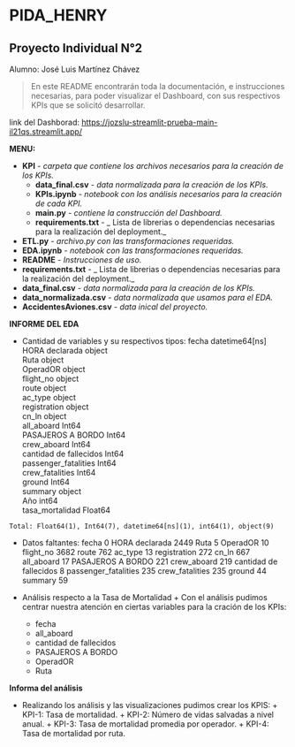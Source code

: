 # PIDA_HENRY

## Proyecto Individual N°2

Alumno: José Luis Martínez Chávez


> En este README encontrarán toda la documentación, e instrucciones necesarias, para poder visualizar el Dashboard, 
  con sus respectivos KPIs que se  solicitó desarrollar.

link del Dashborad: https://jozslu-streamlit-prueba-main-il21qs.streamlit.app/


**MENU:** 

* **KPI** - _carpeta que contiene los archivos necesarios para la creación de los KPIs._ 
	* **data_final.csv** - _data normalizada para la creación de los KPIs._
	* **KPIs.ipynb** - _notebook con los análisis necesarios para la creación de cada KPI._
	* **main.py** - _contiene la construcción del Dashboard._
	* **requirements.txt** - _ Lista de librerias o dependencias necesarias para la realización del deployment._
* **ETL.py** - _archivo.py con las transformaciones requeridas._
* **EDA.ipynb** - _notebook con las transformaciones requeridas._
* **README** - _Instrucciones de uso._
* **requirements.txt** - _ Lista de librerias o dependencias necesarias para la realización del deployment._
* **data_final.csv** - _data normalizada para la creación de los KPIs._
* **data_normalizada.csv** - _data normalizada que usamos para el EDA._
* **AccidentesAviones.csv** - _data inical del proyecto._

**INFORME DEL EDA**

   - Cantidad de variables y su respectivos tipos:
	   fecha                      datetime64[ns]
 	   HORA declarada             object        
 	   Ruta                       object        
 	   OperadOR                   object        
 	   flight_no                  object        
 	   route                      object        
 	   ac_type                    object        
 	   registration               object        
 	   cn_ln                      object        
 	   all_aboard                 Int64         
 	   PASAJEROS A BORDO          Int64         
 	   crew_aboard                Int64         
 	   cantidad de fallecidos     Int64         
 	   passenger_fatalities       Int64         
 	   crew_fatalities            Int64         
 	   ground                     Int64         
 	   summary                    object        
 	   Año                        int64         
 	   tasa_mortalidad            Float64       

	Total: Float64(1), Int64(7), datetime64[ns](1), int64(1), object(9)

   - Datos faltantes:
	   fecha			            0
	   HORA declarada		      2449
	   Ruta				            5
	   OperadOR			          10
	   flight_no			        3682
	   route			            762
	   ac_type			          13
	   registration			      272
	   cn_ln			            667
	   all_aboard			        17
     PASAJEROS A BORDO		  221
	   crew_aboard			      219
	   cantidad de fallecidos	8
 	   passenger_fatalities		235
	   crew_fatalities		    235
     ground			            44
	   summary	  	      	  59     
	
   - Análisis respecto a la Tasa de Mortalidad
	+ Con el análisis pudimos centrar nuestra atención en ciertas variables para la cración de los KPIs:
	  - fecha
	  - all_aboard
	  - cantidad de fallecidos
	  - PASAJEROS A BORDO
	  - OperadOR
	  - Ruta 


**Informa del análisis**
   - Realizando los análisis y las visualizaciones pudimos crear los KPIS:
	+ KPI-1: Tasa de mortalidad.
	+ KPI-2: Número de vidas salvadas a nivel anual. 
	+ KPI-3: Tasa de mortalidad promedia por operador.
	+ KPI-4: Tasa de mortalidad por ruta.
